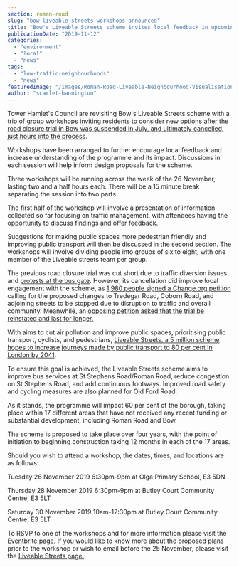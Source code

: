 ```yaml
---
section: roman-road
slug: "bow-liveable-streets-workshops-announced"
title: "Bow's Liveable Streets scheme invites local feedback in upcoming workshops"
publicationDate: "2019-11-12"
categories: 
  - "environment"
  - "local"
  - "news"
tags: 
  - "low-traffic-neighbourhoods"
  - "news"
featuredImage: "/images/Roman-Road-Liveable-Neighbourhood-Visualisation.jpg"
author: "scarlet-hannington"
---
```


Tower Hamlet's Council are revisiting Bow's Liveable Streets scheme with a trio of group workshops inviting residents to consider new options [after the road closure trial in Bow was suspended in July, and ultimately cancelled, just hours into the process](https://romanroadlondon.com/liveable-streets-traffic-trial-cancelled/).

Workshops have been arranged to further encourage local feedback and increase understanding of the programme and its impact. Discussions in each session will help inform design proposals for the scheme.

Three workshops will be running across the week of the 26 November, lasting two and a half hours each. There will be a 15 minute break separating the session into two parts.

The first half of the workshop will involve a presentation of information collected so far focusing on traffic management, with attendees having the opportunity to discuss findings and offer feedback.

Suggestions for making public spaces more pedestrian friendly and improving public transport will then be discussed in the second section. The workshops will involve dividing people into groups of six to eight, with one member of the Liveable streets team per group.

The previous road closure trial was cut short due to traffic diversion issues and [protests at the bus gate](https://www.eastlondonadvertiser.co.uk/news/politics/bow-liveable-streets-trial-suspended-1-6163506). However, its cancellation did improve local engagement with the scheme, as [1,980 people signed a Change.org petition](https://www.change.org/p/rushanara-ali-mp-action-to-stop-the-bus-gate-in-tredegar-road-bow-and-other-changes-that-are-linked?recruiter=315698663&utm_source=share_petition&utm_medium=copylink&utm_campaign=share_petition&utm_term=Search%3ESAP%3EUK%3ENonBrand%3EBMM&use_react=false) calling for the proposed changes to Tredegar Road, Coborn Road, and adjoining streets to be stopped due to disruption to traffic and overall community. Meanwhile, an [opposing petition asked that the trial be reinstated and last for longer.](https://www.change.org/p/mayor-of-tower-hamlets-reinstate-bow-liveable-streets-road-closures)

With aims to cut air pollution and improve public spaces, prioritising public transport, cyclists, and pedestrians, [Liveable Streets, a 5 million scheme hopes to increase journeys made by public transport to 80 per cent in London by 2041](https://romanroadlondon.com/tfl-plans-3-million-transformation-bow-roman-road/).

To ensure this goal is achieved, the Liveable Streets scheme aims to improve bus services at St Stephens Road/Roman Road, reduce congestion on St Stephens Road, and add continuous footways. Improved road safety and cycling measures are also planned for Old Ford Road.

As it stands, the programme will impact 60 per cent of the borough, taking place within 17 different areas that have not received any recent funding or substantial development, including Roman Road and Bow.

The scheme is proposed to take place over four years, with the point of initiation to beginning construction taking 12 months in each of the 17 areas.

Should you wish to attend a workshop, the dates, times, and locations are as follows:

Tuesday 26 November 2019 6:30pm-9pm at Olga Primary School, E3 5DN

Thursday 28 November 2019 6:30pm-9pm at Butley Court Community Centre, E3 5LT

Saturday 30 November 2019 10am-12:30pm at Butley Court Community Centre, E3 5LT

To RSVP to one of the workshops and for more information please visit the [Eventbrite page.](https://www.eventbrite.co.uk/e/tower-hamlets-liveable-streets-co-design-workshops-bow-tickets-80452869699) If you would like to know more about the proposed plans prior to the workshop or wish to email before the 25 November, please visit the [Liveable Streets page.](https://www.pclconsult.co.uk/liveablestreetsbow/)
